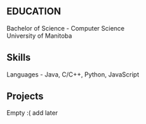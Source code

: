 <p align="center">

## EDUCATION 
Bachelor of Science - Computer Science  
University of Manitoba

## Skills
Languages - Java, C/C++, Python, JavaScript  


## Projects
Empty :( add later

</p>
